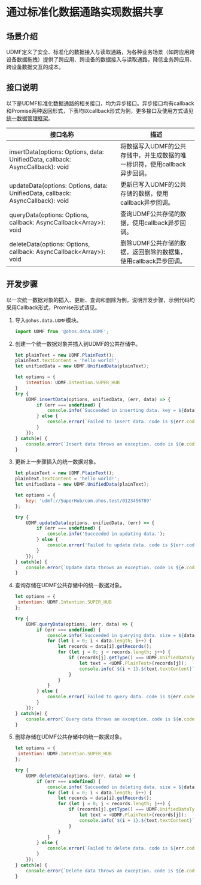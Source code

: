 # 通过标准化数据通路实现数据共享


## 场景介绍

UDMF定义了安全、标准化的数据接入与读取通路，为各种业务场景（如跨应用跨设备数据拖拽）提供了跨应用、跨设备的数据接入与读取通路，降低业务跨应用、跨设备数据交互的成本。


## 接口说明

以下是UDMF标准化数据通路的相关接口，均为异步接口。异步接口均有callback和Promise两种返回形式，下表均以callback形式为例，更多接口及使用方式请见[统一数据管理框架](../reference/apis/js-apis-data-udmf.md)。

| 接口名称                                                                                   | 描述                                          | 
|----------------------------------------------------------------------------------------|---------------------------------------------|
| insertData(options: Options, data: UnifiedData, callback: AsyncCallback<string>): void | 将数据写入UDMF的公共存储中，并生成数据的唯一标识符，使用callback异步回调。 | 
| updateData(options: Options, data: UnifiedData, callback: AsyncCallback<void>): void   | 更新已写入UDMF的公共存储的数据，使用callback异步回调。           | 
| queryData(options: Options, callback: AsyncCallback<Array<UnifiedData>>): void         | 查询UDMF公共存储的数据，使用callback异步回调。               | 
| deleteData(options: Options, callback: AsyncCallback<Array<UnifiedData>>): void        | 删除UDMF公共存储的数据，返回删除的数据集，使用callback异步回调。 |


## 开发步骤

以一次统一数据对象的插入、更新、查询和删除为例，说明开发步骤，示例代码均采用Callback形式，Promise形式请见。

1. 导入`@ohos.data.UDMF`模块。

   ```js
   import UDMF from '@ohos.data.UDMF';
   ```
2. 创建一个统一数据对象并插入到UDMF的公共存储中。

   ```js
   let plainText = new UDMF.PlainText();
   plainText.textContent = 'hello world!';
   let unifiedData = new UDMF.UnifiedData(plainText);
   
   let options = {
       intention: UDMF.Intention.SUPER_HUB
   }
   try {
       UDMF.insertData(options, unifiedData, (err, data) => {
           if (err === undefined) {
               console.info(`Succeeded in inserting data. key = ${data}`);
           } else {
               console.error(`Failed to insert data. code is ${err.code},message is ${err.message} `);
           }
       });
   } catch(e) {
       console.error(`Insert data throws an exception. code is ${e.code},message is ${e.message} `);
   }
   ```
3. 更新上一步骤插入的统一数据对象。

   ```js
   let plainText = new UDMF.PlainText();
   plainText.textContent = 'hello world!';
   let unifiedData = new UDMF.UnifiedData(plainText);
   
   let options = {
       key: 'udmf://SuperHub/com.ohos.test/0123456789'
   };
   
   try {
       UDMF.updateData(options, unifiedData, (err) => {
           if (err === undefined) {
               console.info('Succeeded in updating data.');
           } else {
               console.error('Failed to update data. code is ${err.code},message is ${err.message} `);
           }
       });
   } catch(e) {
       console.error(`Update data throws an exception. code is ${e.code},message is ${e.message} `);
   }
   ```
4. 查询存储在UDMF公共存储中的统一数据对象。

   ```js
   let options = {
    intention: UDMF.Intention.SUPER_HUB
   };
   
   try {
       UDMF.queryData(options, (err, data) => {
           if (err === undefined) {
               console.info(`Succeeded in querying data. size = ${data.length}`);
               for (let i = 0; i < data.length; i++) {
                   let records = data[i].getRecords();
                   for (let j = 0; j < records.length; j++) {
                       if (records[j].getType() === UDMF.UnifiedDataType.PLAIN_TEXT) {
                           let text = <UDMF.PlainText>(records[j]);
                           console.info(`${i + 1}.${text.textContent}`);
                       }
                   }
               }
           } else {
               console.error(`Failed to query data. code is ${err.code},message is ${err.message} `);
           }
       });
   } catch(e) {
       console.error(`Query data throws an exception. code is ${e.code},message is ${e.message} `);
   }
   ```
5. 删除存储在UDMF公共存储中的统一数据对象。

   ```js
   let options = {
    intention: UDMF.Intention.SUPER_HUB
   };
   
   try {
       UDMF.deleteData(options, (err, data) => {
           if (err === undefined) {
               console.info(`Succeeded in deleting data. size = ${data.length}`);
               for (let i = 0; i < data.length; i++) {
                   let records = data[i].getRecords();
                   for (let j = 0; j < records.length; j++) {
                       if (records[j].getType() === UDMF.UnifiedDataType.PLAIN_TEXT) {
                           let text = <UDMF.PlainText>(records[j]);
                           console.info(`${i + 1}.${text.textContent}`);
                       }
                   }
               }
           } else {
               console.error(`Failed to delete data. code is ${err.code},message is ${err.message} `);
           }
       });
   } catch(e) {
       console.error(`Delete data throws an exception. code is ${e.code},message is ${e.message} `);
   }
   ```
